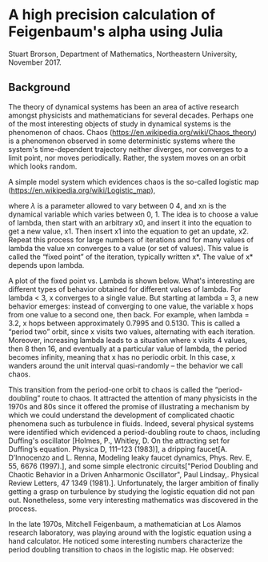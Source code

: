 # A high precision calculation of Feigenbaum's alpha using Julia

Stuart Brorson, Department of Mathematics, Northeastern University, November 2017.

## Background

The theory of dynamical systems has been an area of active research
amongst physicists and mathematicians for several decades.  Perhaps
one of the most interesting objects of study in dynamical systems is
the phenomenon of chaos.  Chaos
(https://en.wikipedia.org/wiki/Chaos_theory) is a phenomenon observed
in some deterministic systems where the system's time-dependent
trajectory neither diverges, nor converges to a limit point, nor moves
periodically.    Rather, the system moves on an orbit which looks
random.  

A simple model system which evidences chaos is the so-called logistic
map (https://en.wikipedia.org/wiki/Logistic_map),

where $\lambda$ is a parameter allowed to vary between 0 4, and xn is the
dynamical variable which varies between 0, 1.  The idea is to choose a
value of lambda, then start with an arbitrary x0, and insert it into
the equation to get a new value, x1.  Then insert x1 into the equation
to get an update, x2.  Repeat this process for large numbers of
iterations and for many values of lambda  the value xn converges to a
value (or set of values).  This value is called the “fixed point” of
the iteration, typically written x*.  The value of x*  depends upon
lambda. 

A plot of the fixed point vs. Lambda is shown below.  What's
interesting are different types of behavior obtained for different
values of lambda.  For lambda < 3, x converges to a single value.  But
starting at lambda = 3, a new behavior emerges:  instead of converging
to one value, the variable x hops from one value to a second one, then
back.  For example, when lambda = 3.2, x hops between approximately
0.7995 and 0.5130.  This is called a “period two” orbit, since x
visits two values, alternating with each iteration.  Moreover,
increasing lambda leads to a situation where x visits 4 values, then 8
then 16, and eventually at a particular value of lambda, the  period
becomes infinity, meaning that x has no periodic orbit.  In this case,
x wanders around the unit interval quasi-randomly – the behavior we
call chaos.

This transition from the period-one orbit to chaos is called the
“period-doubling” route to chaos.  It attracted the attention of many
physicists in the 1970s and 80s since it offered the promise of
illustrating a mechanism by which we could understand the development
of complicated chaotic phenomena such as turbulence in fluids.
Indeed, several physical systems were identified which evidenced a
period-doubling route to chaos, including Duffing's oscillator
[Holmes, P., Whitley, D. On the attracting set for Duffing’s
equation. Physica D, 111–123 (1983)], a dripping faucet[A. D’Innocenzo
and L. Renna, Modeling leaky faucet dynamics, Phys. Rev. E, 55, 6676
(1997).], and some simple electronic circuits["Period Doubling and
Chaotic Behavior in a Driven Anharmonic Oscillator", Paul
Lindsay,. Physical Review Letters, 47 1349 (1981).].  Unfortunately,
the larger ambition of finally getting a grasp on turbulence by
studying the logistic equation did not pan out.  Nonetheless, some
very interesting mathematics was discovered in the process.

In the late 1970s, Mitchell Feigenbaum, a mathematician at Los Alamos
research laboratory, was playing around with the logistic equation
using a hand calculator.  He noticed some interesting numbers
characterize the period doubling transition to chaos in the logistic
map.  He observed: 